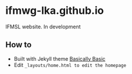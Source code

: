 # ifmwg-lka.github.io
IFMSL website. In development


## How to

- Built with Jekyll theme [Basically Basic](https://github.com/mmistakes/jekyll-theme-basically-basic)
- Edit `_layouts/home.html to edit the homepage`
